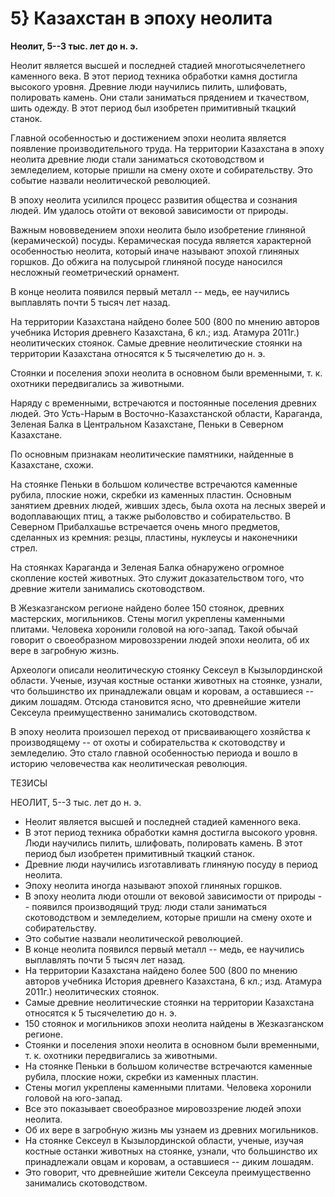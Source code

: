 # 5} Казахстан в эпоху неолита

**Неолит, 5--3 тыс. лет до н. э.**

Неолит является высшей и последней стадией многотысячелетнего каменного века. В этот период техника обработки камня достигла высокого уровня. Древние люди научились пилить, шлифовать, полировать камень. Они стали заниматься прядением и ткачеством, шить одежду. В этот период был изобретен примитивный ткацкий станок.

Главной особенностью и достижением эпохи неолита является появление производительного труда. На территории Казахстана в эпоху неолита древние люди стали заниматься скотоводством и земледелием, которые пришли на смену охоте и собирательству. Это событие назвали неолитической революцией.

В эпоху неолита усилился процесс развития общества и сознания людей. Им удалось отойти от вековой зависимости от природы.

Важным нововведением эпохи неолита было изобретение глиняной (керамической) посуды. Керамическая посуда является характерной особенностью неолита, который иначе называют эпохой глиняных горшков. До обжига на полусырой глиняной посуде наносился несложный геометрический орнамент.

В конце неолита появился первый металл -- медь, ее научились выплавлять почти 5 тысяч лет назад.

На территории Казахстана найдено более 500 (800 по мнению авторов учебника История древнего Казахстана, 6 кл.; изд. Атамура 2011г.) неолитических стоянок. Самые древние неолитические стоянки на территории Казахстана относятся к 5 тысячелетию до н. э.

Стоянки и поселения эпохи неолита в основном были временными, т. к. охотники передвигались за животными.

Наряду с временными, встречаются и постоянные поселения древних людей. Это Усть-Нарым в Восточно-Казахстанской области, Караганда, Зеленая Балка в Центральном Казахстане, Пеньки в Северном Казахстане.

По основным признакам неолитические памятники, найденные в Казахстане, схожи.

На стоянке Пеньки в большом количестве встречаются каменные рубила, плоские ножи, скребки из каменных пластин. Основным занятием древних людей, живших здесь, была охота на лесных зверей и водоплавающих птиц, а также рыболовство и собирательство. В Северном Прибалхашье встречается очень много предметов, сделанных из кремния: резцы, пластины, нуклеусы и наконечники стрел.

На стоянках Караганда и Зеленая Балка обнаружено огромное скопление костей животных. Это служит доказательством того, что древние жители занимались скотоводством.

В Жезказганском регионе найдено более 150 стоянок, древних мастерских, могильников. Стены могил укреплены каменными плитами. Человека хоронили головой на юго-запад. Такой обычай говорит о своеобразном мировоззрении людей эпохи неолита, об их вере в загробную жизнь.

Археологи описали неолитическую стоянку Сексеул в Кызылординской области. Ученые, изучая костные останки животных на стоянке, узнали, что большинство их принадлежали овцам и коровам, а оставшиеся -- диким лошадям. Отсюда становится ясно, что древнейшие жители Сексеула преимущественно занимались скотоводством.

В эпоху неолита произошел переход от присваивающего хозяйства к производящему -- от охоты и собирательства к скотоводству и земледелию. Это стало главной особенностью периода и вошло в историю человечества как неолитическая революция.

ТЕЗИСЫ

НЕОЛИТ, 5--3 тыс. лет до н. э.

* Неолит является высшей и последней стадией каменного века.
* В этот период техника обработки камня достигла высокого уровня. Люди научились пилить, шлифовать, полировать камень. В этот период был изобретен примитивный ткацкий станок.
* Древние люди научились изготавливать глиняную посуду в период неолита.
* Эпоху неолита иногда называют эпохой глиняных горшков.
* В эпоху неолита люди отошли от вековой зависимости от природы -- появился производящий труд: люди стали заниматься скотоводством и земледелием, которые пришли на смену охоте и собирательству.
* Это событие назвали неолитической революцией.
* В конце неолита появился первый металл -- медь, ее научились выплавлять почти 5 тысяч лет назад.
* На территории Казахстана найдено более 500 (800 по мнению авторов учебника История древнего Казахстана, 6 кл.; изд. Атамура 2011г.) неолитических стоянок.
* Самые древние неолитические стоянки на территории Казахстана относятся к 5 тысячелетию до н. э.
* 150 стоянок и могильников эпохи неолита найдены в Жезказганском регионе.
* Стоянки и поселения эпохи неолита в основном были временными, т. к. охотники передвигались за животными.
* На стоянке Пеньки в большом количестве встречаются каменные рубила, плоские ножи, скребки из каменных пластин.
* Стены могил укреплены каменными плитами. Человека хоронили головой на юго-запад.
* Все это показывает своеобразное мировоззрение людей эпохи неолита.
* Об их вере в загробную жизнь мы узнаем из древних могильников.
* На стоянке Сексеул в Кызылординской области, ученые, изучая костные останки животных на стоянке, узнали, что большинство их принадлежали овцам и коровам, а оставшиеся -- диким лошадям.
* Это говорит, что древнейшие жители Сексеула преимущественно занимались скотоводством.

